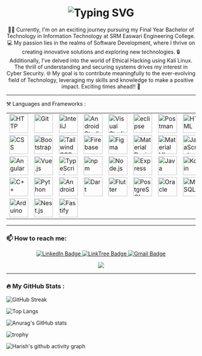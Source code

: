 <div  align="center" > 
  <h1>
<a   ><img  align="center"  src="https://readme-typing-svg.herokuapp.com?font=Fira+Code&pause=1000&color=12F7DE&width=435&lines=Hello+there!+My+name+is+Harish.+%F0%9F%91%8B%F0%9F%A4%93" alt="Typing SVG" /></a>
  </h1>
</div>

<p align="center">
   👨‍🎓 Currently, I'm on an exciting journey pursuing my Final Year Bachelor of Technology in Information Technology at SRM Easwari Engineering College.
  💻 My passion lies in the realms of Software Development, where I thrive on creating innovative solutions and exploring new technologies.
  🔒 Additionally, I've delved into the world of Ethical Hacking using Kali Linux. The thrill of understanding and securing systems drives my interest in Cyber Security. 
  🌐 My goal is to contribute meaningfully to the ever-evolving field of Technology, leveraging my skills and knowledge to make a positive impact. Exciting times ahead!! 🚀
</p>
<hr>

⚒️ Languages and Frameworks :

<div align="center">
	<table>
    <tr>
        <td><img width="50" src="https://user-images.githubusercontent.com/25181517/192107854-765620d7-f909-4953-a6da-36e1ef69eea6.png" alt="HTTP" title="HTTP"/></td>
        <td><img width="50" src="https://user-images.githubusercontent.com/25181517/192108372-f71d70ac-7ae6-4c0d-8395-51d8870c2ef0.png" alt="Git" title="Git"/></td>
        <td><img width="50" src="https://user-images.githubusercontent.com/25181517/192108890-200809d1-439c-4e23-90d3-b090cf9a4eea.png" alt="InteliJ" title="InteliJ"/></td>
        <td><img width="50" src="https://user-images.githubusercontent.com/25181517/192108895-20dc3343-43e3-4a54-a90e-13a4abbc57b9.png" alt="Android Studio" title="Android Studio"/></td>
        <td><img width="50" src="https://user-images.githubusercontent.com/25181517/192108891-d86b6220-e232-423a-bf5f-90903e6887c3.png" alt="Visual Studio Code" title="Visual Studio Code"/></td>
        <td><img width="50" src="https://user-images.githubusercontent.com/25181517/192108892-6e9b5cdf-4e35-4a70-ad9a-801a93a07c1c.png" alt="eclipse" title="eclipse"/></td>
        <td><img width="50" src="https://user-images.githubusercontent.com/25181517/192109061-e138ca71-337c-4019-8d42-4792fdaa7128.png" alt="Postman" title="Postman"/></td>
        <td><img width="50" src="https://user-images.githubusercontent.com/25181517/192158954-f88b5814-d510-4564-b285-dff7d6400dad.png" alt="HTML" title="HTML"/></td>
    </tr>
    <tr>
        <td><img width="50" src="https://user-images.githubusercontent.com/25181517/183898674-75a4a1b1-f960-4ea9-abcb-637170a00a75.png" alt="CSS" title="CSS"/></td>
        <td><img width="50" src="https://user-images.githubusercontent.com/25181517/183898054-b3d693d4-dafb-4808-a509-bab54cf5de34.png" alt="Bootstrap" title="Bootstrap"/></td>
        <td><img width="50" src="https://user-images.githubusercontent.com/25181517/202896760-337261ed-ee92-4979-84c4-d4b829c7355d.png" alt="Tailwind CSS" title="Tailwind CSS"/></td>
        <td><img width="50" src="https://user-images.githubusercontent.com/25181517/189716855-2c69ca7a-5149-4647-936d-780610911353.png" alt="Firebase" title="Firebase"/></td>
        <td><img width="50" src="https://user-images.githubusercontent.com/25181517/189715289-df3ee512-6eca-463f-a0f4-c10d94a06b2f.png" alt="Figma" title="Figma"/></td>
        <td><img width="50" src="https://user-images.githubusercontent.com/25181517/189716058-71f74b6f-5936-40b5-92e3-00381e35ccb9.png" alt="Material Design" title="Material Design"/></td>
        <td><img width="50" src="https://user-images.githubusercontent.com/25181517/189716630-fe6c084c-6c66-43af-aa49-64c8aea4a5c2.png" alt="Material UI" title="Material UI"/></td>
        <td><img width="50" src="https://user-images.githubusercontent.com/25181517/117447155-6a868a00-af3d-11eb-9cfe-245df15c9f3f.png" alt="JavaScript" title="JavaScript"/></td>
    </tr>
    <tr>
        <td><img width="50" src="https://user-images.githubusercontent.com/25181517/183890595-779a7e64-3f43-4634-bad2-eceef4e80268.png" alt="Angular" title="Angular"/></td>
        <td><img width="50" src="https://user-images.githubusercontent.com/25181517/117448124-a2da9800-af3e-11eb-85d2-bd1b69b65603.png" alt="Vue.js" title="Vue.js"/></td>
        <td><img width="50" src="https://user-images.githubusercontent.com/25181517/183890598-19a0ac2d-e88a-4005-a8df-1ee36782fde1.png" alt="TypeScript" title="TypeScript"/></td>
        <td><img width="50" src="https://user-images.githubusercontent.com/25181517/121401671-49102800-c959-11eb-9f6f-74d49a5e1774.png" alt="npm" title="npm"/></td>
        <td><img width="50" src="https://user-images.githubusercontent.com/25181517/183568594-85e280a7-0d7e-4d1a-9028-c8c2209e073c.png" alt="Node.js" title="Node.js"/></td>
        <td><img width="50" src="https://user-images.githubusercontent.com/25181517/183859966-a3462d8d-1bc7-4880-b353-e2cbed900ed6.png" alt="Express" title="Express"/></td>
        <td><img width="50" src="https://user-images.githubusercontent.com/25181517/117201156-9a724800-adec-11eb-9a9d-3cd0f67da4bc.png" alt="Java" title="Java"/></td>
        <td><img width="50" src="https://user-images.githubusercontent.com/25181517/185062810-7ee0c3d2-17f2-4a98-9d8a-a9576947692b.png" alt="Kotlin" title="Kotlin"/></td>
    </tr>
    <tr>
        <td><img width="50" src="https://user-images.githubusercontent.com/25181517/192106073-90fffafe-3562-4ff9-a37e-c77a2da0ff58.png" alt="C++" title="C++"/></td>
        <td><img width="50" src="https://user-images.githubusercontent.com/25181517/183423507-c056a6f9-1ba8-4312-a350-19bcbc5a8697.png" alt="Python" title="Python"/></td>
        <td><img width="50" src="https://user-images.githubusercontent.com/25181517/117269608-b7dcfb80-ae58-11eb-8e66-6cc8753553f0.png" alt="Android" title="Android"/></td>
        <td><img width="50" src="https://user-images.githubusercontent.com/25181517/186150304-1568ffdf-4c62-4bdc-9cf1-8d8efcea7c5b.png" alt="Dart" title="Dart"/></td>
        <td><img width="50" src="https://user-images.githubusercontent.com/25181517/186150365-da1eccce-6201-487c-8649-45e9e99435fd.png" alt="Flutter" title="Flutter"/></td>
        <td><img width="50" src="https://user-images.githubusercontent.com/25181517/117208740-bfb78400-adf5-11eb-97bb-09072b6bedfc.png" alt="PostgreSQL" title="PostgreSQL"/></td>
        <td><img width="50" src="https://user-images.githubusercontent.com/25181517/117208736-bdedc080-adf5-11eb-912f-61c7d43705f6.png" alt="Oracle" title="Oracle"/></td>
        <td><img width="50" src="https://user-images.githubusercontent.com/25181517/183896128-ec99105a-ec1a-4d85-b08b-1aa1620b2046.png" alt="MySQL" title="MySQL"/></td>
    </tr>
    <tr>
        <td><img width="50" src="https://github.com/marwin1991/profile-technology-icons/assets/136815194/a57a85ba-e2dd-4036-85b6-7e1532391627" alt="Arduino" title="Arduino"/></td>
<td><img width="50" src="https://github.com/marwin1991/profile-technology-icons/assets/136815194/519bfaf3-c242-431e-a269-876979f05574" alt="Nest.js" title="Nest.js"/></td>
        <td><img width="50" src="https://user-images.githubusercontent.com/46967826/235814699-7bf7e5ce-19d1-469b-9efe-fe89412349d8.png" alt="Fastify" title="Fastify"/></td>
    </tr>
</table>

</div>

---

### 📫 How to reach me:

<div id="badges" align='center'>
  <a href="https://www.linkedin.com/in/harish-a-965320214">
    <img src="https://img.shields.io/badge/LinkedIn-blue?style=for-the-badge&logo=linkedin&logoColor=white" alt="LinkedIn Badge"/>
  </a>
  
  <a href="https://linktr.ee/harish_182002">
    <img src="https://img.shields.io/badge/Linktree-success?logo=linktree&logoColor=white&style=for-the-badge" alt="LinkTree Badge"/>
  </a>
  
  <a href="https://mail.google.com/mail/?view=cm&to=harish18092002@gmail.com">
    <img src="https://img.shields.io/badge/Mail-red?logo=gmail&logoColor=white&style=for-the-badge" alt="Gmail Badge"/>
  </a>
  
  
  ![](https://komarev.com/ghpvc/?username=harish18092002&color=green)
  </div>

---

### 🔥 My GitHub Stats :

![GitHub Streak](https://streak-stats.demolab.com?user=harish18092002&theme=radical)

![Top Langs](https://github-readme-stats.vercel.app/api/top-langs/?username=harish18092002&layout=compact)

![Anurag's GitHub stats](https://github-readme-stats.vercel.app/api?username=harish18092002&show_icons=true&theme=radical)

![trophy](https://github-profile-trophy.vercel.app/?username=harish18092002)

![Harish's github activity graph](https://github-readme-activity-graph.vercel.app/graph?username=harish18092002&theme=github-compact)
